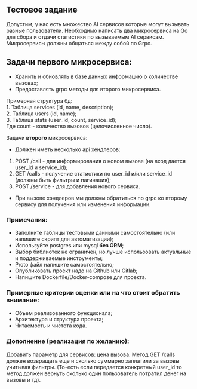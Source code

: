 ## **Тестовое задание**

Допустим, у нас есть множество AI сервисов которые могут вызывать разные пользователи. Необходимо написать два микросервиса на Go для сбора и отдачи статистики по вызываемым AI сервисам. Микросервисы должны общаться между собой по Grpc.

## Задачи **первого** микросервиса:

* Хранить и обновлять в базе данных информацию о количестве вызовах;  
* Предоставлять grpc методы для второго микросервиса. 

Примерная структура бд:  
1\. Таблица services (id, name, description);  
2\. Таблица users (id, name);  
3\. Таблица stats (user\_id, count, service\_id);  
Где count \- количество вызовов (целочисленное число).

Задачи **второго** микросервиса:

* Должен иметь несколько api хендлеров:  
1. POST /call \- для информирования о новом вызове (на вход дается user\_id и service\_id);  
2. GET /calls \- получение статистики по user\_id и/или service\_id (должны быть фильтры и пагинация);  
3. POST /service \- для добавления нового сервиса.  
* При вызове хэндлеров мы должны обратиться по grpc ко второму сервису для получения или изменения информации.

### **Примечания:**

* Заполните таблицы тестовыми данными самостоятельно (или напишите скрипт для автоматизации);  
* Используйте postgres или mysql **без ORM**;  
* Выбор библиотек не ограничен, но лучше использовать актуальные и поддерживаемые инструменты;  
* Proto файл напишите самостоятельно;  
* Опубликовать проект надо на Github или Gitlab;  
* Напишите Dockerfile/Docker-compose для проекта.

### **Примерные критерии оценки или на что стоит обратить внимание:**

* Объем реализованного функционала;  
* Архитектура и структура проекта;  
* Читаемость и чистота кода.

### **Дополнение (реализация по желанию):**

Добавить параметр для сервисов: цена вызова. Метод GET /calls должен возвращать еще и сколько суммарно заплатили за вызовы учитывая    фильтры. (То-есть если передается конкретный user\_id то метод должен вернуть сколько один пользователь потратил денег на вызовы и тд).